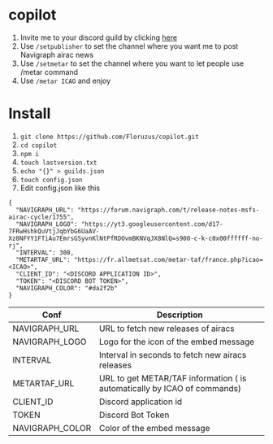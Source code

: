 # copilot

1. Invite me to your discord guild by clicking [here](https://discord.com/api/oauth2/authorize?client_id=1037358699662024784&permissions=2048&scope=bot)
2. Use `/setpublisher` to set the channel where you want me to post Navigraph airac news
3. Use `/setmetar` to set the channel where you want to let people use /metar command
4. Use `/metar ICAO` and enjoy

# Install

1. `git clone https://github.com/Floruzus/copilot.git`
2. `cd copilot`
3. `npm i`
4. `touch lastversion.txt`
5. `echo "{}" > guilds.json`
6. `touch config.json`
7. Edit config.json like this
```
{
  "NAVIGRAPH_URL": "https://forum.navigraph.com/t/release-notes-msfs-airac-cycle/1755",
  "NAVIGRAPH_LOGO": "https://yt3.googleusercontent.com/d17-7FRwHshkQuVtjJqbYbG6UaAV-Xz8NFYY1FTiAu7EmrsGSyvnKlNtPfRDOvmBKNVqJX8NlQ=s900-c-k-c0x00ffffff-no-rj",
  "INTERVAL": 300,
  "METARTAF_URL": "https://fr.allmetsat.com/metar-taf/france.php?icao=<ICAO>",
  "CLIENT_ID": "<DISCORD APPLICATION ID>",
  "TOKEN": "<DISCORD BOT TOKEN>",
  "NAVIGRAPH_COLOR": "#da2f2b"
}
```

|Conf|Description|
|---|---|
|NAVIGRAPH_URL|URL to fetch new releases of airacs|
|NAVIGRAPH_LOGO|Logo for the icon of the embed message|
|INTERVAL|Interval in seconds to fetch new airacs releases|
|METARTAF_URL|URL to get METAR/TAF information (<ICAO> is automatically by ICAO of commands)|
|CLIENT_ID|Discord application id|
|TOKEN|Discord Bot Token|
|NAVIGRAPH_COLOR|Color of the embed message|
